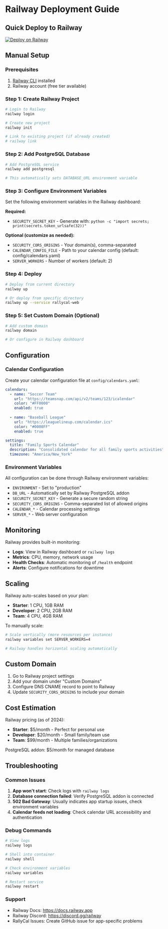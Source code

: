 # Railway Deployment Guide

## Quick Deploy to Railway

[![Deploy on Railway](https://railway.app/button.svg)](https://railway.app/template/8nKqBv?referralCode=rallycal)

## Manual Setup

### Prerequisites

1. [Railway CLI](https://docs.railway.app/develop/cli) installed
2. Railway account (free tier available)

### Step 1: Create Railway Project

```bash
# Login to Railway
railway login

# Create new project
railway init

# Link to existing project (if already created)
# railway link
```

### Step 2: Add PostgreSQL Database

```bash
# Add PostgreSQL service
railway add postgresql

# This automatically sets DATABASE_URL environment variable
```

### Step 3: Configure Environment Variables

Set the following environment variables in the Railway dashboard:

**Required:**
- `SECURITY_SECRET_KEY` - Generate with: `python -c "import secrets; print(secrets.token_urlsafe(32))"`

**Optional (customize as needed):**
- `SECURITY_CORS_ORIGINS` - Your domain(s), comma-separated
- `CALENDAR_CONFIG_FILE` - Path to your calendar config (default: config/calendars.yaml)
- `SERVER_WORKERS` - Number of workers (default: 2)

### Step 4: Deploy

```bash
# Deploy from current directory
railway up

# Or deploy from specific directory
railway up --service rallycal-web
```

### Step 5: Set Custom Domain (Optional)

```bash
# Add custom domain
railway domain

# Or configure in Railway dashboard
```

## Configuration

### Calendar Configuration

Create your calendar configuration file at `config/calendars.yaml`:

```yaml
calendars:
  - name: "Soccer Team"
    url: "https://teamsnap.com/api/v2/teams/123/icalendar"
    color: "#FF0000"
    enabled: true
  
  - name: "Baseball League"
    url: "https://leaguelineup.com/calendar.ics"
    color: "#0000FF" 
    enabled: true

settings:
  title: "Family Sports Calendar"
  description: "Consolidated calendar for all family sports activities"
  timezone: "America/New_York"
```

### Environment Variables

All configuration can be done through Railway environment variables:

- `ENVIRONMENT` - Set to "production"
- `DB_URL` - Automatically set by Railway PostgreSQL addon
- `SECURITY_SECRET_KEY` - Generate a secure random string
- `SECURITY_CORS_ORIGINS` - Comma-separated list of allowed origins
- `CALENDAR_*` - Calendar processing settings
- `SERVER_*` - Web server configuration

## Monitoring

Railway provides built-in monitoring:

- **Logs**: View in Railway dashboard or `railway logs`
- **Metrics**: CPU, memory, network usage
- **Health Checks**: Automatic monitoring of `/health` endpoint
- **Alerts**: Configure notifications for downtime

## Scaling

Railway auto-scales based on your plan:

- **Starter**: 1 CPU, 1GB RAM
- **Developer**: 2 CPU, 2GB RAM  
- **Team**: 4 CPU, 4GB RAM

To manually scale:

```bash
# Scale vertically (more resources per instance)
railway variables set SERVER_WORKERS=4

# Railway handles horizontal scaling automatically
```

## Custom Domain

1. Go to Railway project settings
2. Add your domain under "Custom Domains"
3. Configure DNS CNAME record to point to Railway
4. Update `SECURITY_CORS_ORIGINS` to include your domain

## Cost Estimation

Railway pricing (as of 2024):

- **Starter**: $5/month - Perfect for personal use
- **Developer**: $20/month - Small family/team use
- **Team**: $99/month - Multiple families/organizations

PostgreSQL addon: $5/month for managed database

## Troubleshooting

### Common Issues

1. **App won't start**: Check logs with `railway logs`
2. **Database connection failed**: Verify PostgreSQL addon is connected
3. **502 Bad Gateway**: Usually indicates app startup issues, check environment variables
4. **Calendar feeds not loading**: Check calendar URL accessibility and authentication

### Debug Commands

```bash
# View logs
railway logs

# Shell into container
railway shell

# Check environment variables
railway variables

# Restart service
railway restart
```

### Support

- Railway Docs: https://docs.railway.app
- Railway Discord: https://discord.gg/railway
- RallyCal Issues: Create GitHub issue for app-specific problems